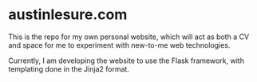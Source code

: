 # austinlesure.com

This is the repo for my own personal website, which will act as both a CV and space for me to experiment with new-to-me web technologies.

Currently, I am developing the website to use the Flask framework, with templating done in the Jinja2 format.
